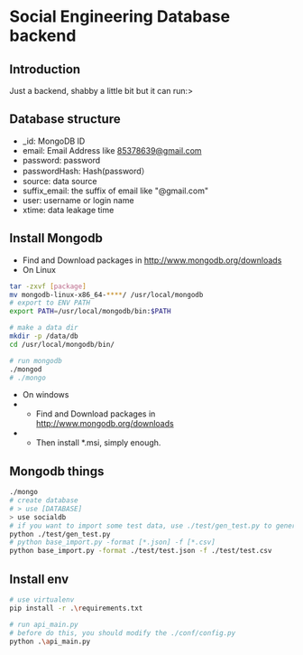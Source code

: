 # Social Engineering Database backend
## Introduction
Just a backend, shabby a little bit but it can run:>

## Database structure
- _id: MongoDB ID
- email: Email Address like 85378639@gmail.com
- password: password
- passwordHash: Hash(password）
- source: data source
- suffix_email: the suffix of email like "@gmail.com"
- user: username or login name
- xtime: data leakage time

## Install Mongodb
- Find and Download packages in http://www.mongodb.org/downloads
- On Linux
``` bash
tar -zxvf [package]
mv mongodb-linux-x86_64-****/ /usr/local/mongodb
# export to ENV PATH
export PATH=/usr/local/mongodb/bin:$PATH

# make a data dir
mkdir -p /data/db
cd /usr/local/mongodb/bin/

# run mongodb
./mongod
# ./mongo
```
- On windows
- - Find and Download packages in http://www.mongodb.org/downloads
- - Then install *.msi, simply enough.

## Mongodb things
```bash
./mongo
# create database
# > use [DATABASE]
> use socialdb
# if you want to import some test data, use ./test/gen_test.py to generate some test data.
python ./test/gen_test.py
# python base_import.py -format [*.json] -f [*.csv]
python base_import.py -format ./test/test.json -f ./test/test.csv
```
## Install env
``` bash
# use virtualenv
pip install -r .\requirements.txt

# run api_main.py
# before do this, you should modify the ./conf/config.py
python .\api_main.py
```